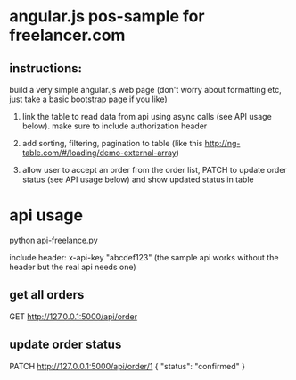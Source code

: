 # angular.js pos-sample for freelancer.com

## instructions:
build a very simple angular.js web page (don't worry about formatting etc, just take a basic bootstrap page if you like)

1) link the table to read data from api using async calls (see API usage below). make sure to include authorization header

3) add sorting, filtering, pagination to table (like this http://ng-table.com/#/loading/demo-external-array)

2) allow user to accept an order from the order list, PATCH to update order status (see API usage below) and show updated status in table 

# api usage
python api-freelance.py

include header: x-api-key "abcdef123" (the sample api works without the header but the real api needs one)

## get all orders
GET http://127.0.0.1:5000/api/order

## update order status
PATCH http://127.0.0.1:5000/api/order/1
{
      "status": "confirmed"
    }
